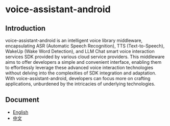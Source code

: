 # voice-assistant-android

## Introduction

voice-assistant-android is an intelligent voice library middleware, encapsulating ASR (Automatic Speech Recognition), TTS (Text-to-Speech), WakeUp (Wake Word Detection), and LLM Chat smart voice interaction services SDK provided by various cloud service providers. This middleware aims to offer developers a simple and convenient interface, enabling them to effortlessly leverage these advanced voice interaction technologies without delving into the complexities of SDK integration and adaptation. With voice-assistant-android, developers can focus more on crafting applications, unburdened by the intricacies of underlying technologies.

## Document

- [English](docs/en/README.md)
- [中文](docs/zh/README.md)
